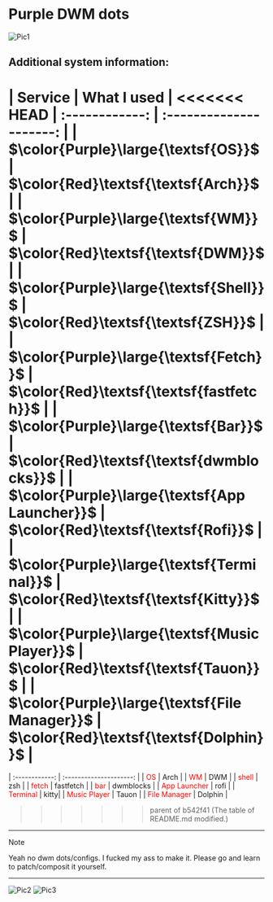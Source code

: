 # Purple DWM dots
![Pic1](./Pic1.jpg)

## Additional system information:
| Service | What I used |
<<<<<<< HEAD
| :------------: | :---------------------: |
| $\color{Purple}\large{\textsf{OS}}$ | $\color{Red}\textsf{\textsf{Arch}}$ |
| $\color{Purple}\large{\textsf{WM}}$ | $\color{Red}\textsf{\textsf{DWM}}$  |
| $\color{Purple}\large{\textsf{Shell}}$ | $\color{Red}\textsf{\textsf{ZSH}}$ |
| $\color{Purple}\large{\textsf{Fetch}}$ | $\color{Red}\textsf{\textsf{fastfetch}}$ |
| $\color{Purple}\large{\textsf{Bar}}$ | $\color{Red}\textsf{\textsf{dwmblocks}}$ |
| $\color{Purple}\large{\textsf{App Launcher}}$ | $\color{Red}\textsf{\textsf{Rofi}}$ |
| $\color{Purple}\large{\textsf{Terminal}}$ | $\color{Red}\textsf{\textsf{Kitty}}$|
| $\color{Purple}\large{\textsf{Music Player}}$ | $\color{Red}\textsf{\textsf{Tauon}}$ |
| $\color{Purple}\large{\textsf{File Manager}}$ | $\color{Red}\textsf{\textsf{Dolphin}}$ |
=======
| :------------: | :---------------------: |
| <span style="color: red;">OS</span> | Arch |
| <span style="color: red;">WM</span> | DWM  |
| <span style="color: red;">shell</span> | zsh |
| <span style="color: red;">fetch</span> | fastfetch |
| <span style="color: red;">bar</span> | dwmblocks |
| <span style="color: red;">App Launcher</span> | rofi |
| <span style="color: red;">Terminal</span> | kitty|
| <span style="color: red;">Music Player</span> | Tauon |
| <span style="color: red;">File Manager</span> | Dolphin |
>>>>>>> parent of b542f41 (The table of README.md modified.)


***
> [!NOTE]
> Yeah no dwm dots/configs. I fucked my ass to make it. Please go and learn to patch/composit it yourself.
***

![Pic2](./Pic2.jpg)
![Pic3](./Pic3.jpg)

